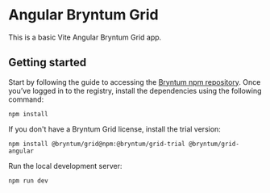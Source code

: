 # Angular Bryntum Grid 

This is a basic Vite Angular Bryntum Grid app.

## Getting started 

 Start by following the guide to accessing the [Bryntum npm repository](https://bryntum.com/products/grid/docs/guide/Grid/npm-repository). Once you’ve logged in to the registry, install the dependencies using the following command:

```shell
npm install
```

If you don't have a Bryntum Grid license, install the trial version:

```shell
npm install @bryntum/grid@npm:@bryntum/grid-trial @bryntum/grid-angular
```

Run the local development server:

```shell
npm run dev
```
